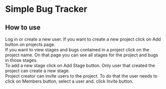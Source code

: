 <h1>Simple Bug Tracker</h1>

<h2>How to use</h2>

<p>
    Log in or create a new user. If you want to create a new project click on Add button on projects page. 
    <br>If you want to view stages and bugs contained in a project click on the project name. On that page you can see all stages for the project and bugs in those stages.
    <br>To add a new stage click on Add Stage button. Only user that created the project can create a new stage.
    <br>Project creator can invite users to the project. To do that the user needs to click on Members button, select a user and. click Invite button.
</p>
